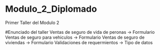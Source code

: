 # Modulo_2_Diplomado

Primer Taller del Modulo 2


#Enunciado del taller
Ventas de seguro de vida de peronas -> Formulario
Ventas de seguro para vehiculos -> Formulario
Ventas de seguro de viviendas -> Formulario
Validaciones de requermientos -> Tipo de datos
